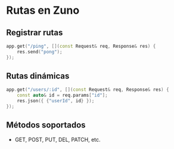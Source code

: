 # Rutas en Zuno

## Registrar rutas

```cpp
app.get("/ping", [](const Request& req, Response& res) {
    res.send("pong");
});
```

## Rutas dinámicas

```cpp
app.get("/users/:id", [](const Request& req, Response& res) {
    const auto& id = req.params["id"];
    res.json({ {"userId", id} });
});
```

## Métodos soportados

- GET, POST, PUT, DEL, PATCH, etc.
